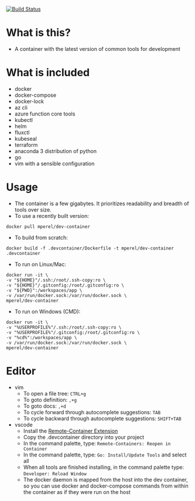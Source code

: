 [![Build Status](https://dev.azure.com/michaelsethperel/dev-container/_apis/build/status/michaelperel.dev-container?branchName=master)](https://dev.azure.com/michaelsethperel/dev-container/_build/latest?definitionId=5&branchName=master)

# What is this?
* A container with the latest version of common tools for development

# What is included
* docker
* docker-compose
* docker-lock
* az cli
* azure function core tools
* kubectl
* helm
* fluxctl
* kubeseal
* terraform
* anaconda 3 distribution of python
* go
* vim with a sensible configuration

# Usage
* The container is a few gigabytes. It prioritizes readability and breadth of tools over size.
* To use a recently built version:

```
docker pull mperel/dev-container
```

* To build from scratch:

```
docker build -f .devcontainer/Dockerfile -t mperel/dev-container .devcontainer
```

* To run on Linux/Mac:
```
docker run -it \
-v "${HOME}"/.ssh:/root/.ssh-copy:ro \
-v "${HOME}"/.gitconfig:/root/.gitconfig:ro \
-v "${PWD}":/workspaces/app \
-v /var/run/docker.sock:/var/run/docker.sock \
mperel/dev-container
```

* To run on Windows (CMD):
```
docker run -it \
-v "%USERPROFILE%"/.ssh:/root/.ssh-copy:ro \
-v "%USERPROFILE%"/.gitconfig:/root/.gitconfig:ro \
-v "%cd%":/workspaces/app \
-v /var/run/docker.sock:/var/run/docker.sock \
mperel/dev-container
```

# Editor
* vim
    * To open a file tree: `CTRL+g`
    * To goto definition: `,+g`
    * To goto docs: `,+d`
    * To cycle forward through autocomplete suggestions: `TAB`
    * To cycle backward through autocomplete suggestions: `SHIFT+TAB`
* vscode
    * Install the [Remote-Container Extension](https://marketplace.visualstudio.com/items?itemName=ms-vscode-remote.remote-containers)
    * Copy the .devcontainer directory into your project
    * In the command palette, type: `Remote-Containers: Reopen in Container`
    * In the command palette, type: `Go: Install/Update Tools` and select all
    * When all tools are finished installing, in the command palette
    type: `Developer: Reload Window`
    * The docker daemon is mapped from the host into the dev container,
    so you can use docker and docker-compose commands from within
    the container as if they were run on the host
